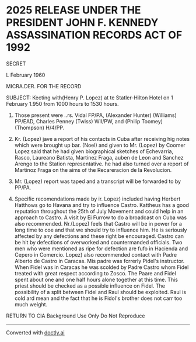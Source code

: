 # 2025 RELEASE UNDER THE PRESIDENT JOHN F. KENNEDY ASSASSINATION RECORDS ACT OF 1992

SECRET

L February 1960

MICRA.DER. FOR THE RECORD

SUBJECT: Kecting with(Henry P. Lopez) at te Statler-Hilton Hotel on 1 February 1.950 from 1000 hours to 1530 hours.

1. Those present were ..rs. Vidal FP/PA, (Alexander Hunter) (Williams) PP/EAD, Charles Penney (Twiss) WII/PW, and (Philip Toomey) (Thompson) H/4/PP.

2. Kr. (Lopez) jave a report of his contacts in Cuba after receiving hig notes which were brought up bar. (Noel) and given to Mr. (Lopez) by Coomer Lopez said that he had given biographical sketches of Echevarria, Rasco, Laureano Batista, Martinez Fraga, auben de Leon and Sanchez Arengo to the Station representative. he had also turned over a report of Martinoz Fraga on the aims of the Recareracion de la Revolucion.

3. Mr. (Lopez) report was taped and a transcript will be forwarded to by PP/PA.

4. Specific recomendations made by ir. Lopez) included having Herbert Hatthows go to Havana and try to influence Castro. Kattheus has a good reputation throughout the 25th of July Movement and could help in an approach to Castro. A visit by Ei Furrow to do a broadcast on Cuba was also recommended. Nr.(Lopez) feels that Castro will be in power for a long time to coe and that we should try to influence him. He is seriously affected by any defections and these right be encouraged. Castro can be hit by defections of overworked and countermanded officials. Two men who were mentioned as ripe for defection are fufo in Hacienda and Cepero in Comercio. Lopez) also recommended contact with Padre Alberto de Castro in Caracas. Mis padre was fcrrerly Pidel's instructor. When Fidel was in Caracas he was scolded by Padre Castro whom Fidel treated with great respect according to Zosco. The Paare and Fidel spent about one and one half hours alone together at this time. This priest should be checked as a possible influence on Fidel. The possibility of a split between Fidel and Raul should be exploited. Raul is cold ard mean and the fact that he is Fidol's brother does not carr too much weight.

RETURN TO CIA
Background Use Only
Do Not Reproduce


---
Converted with [doctly.ai](https://doctly.ai)